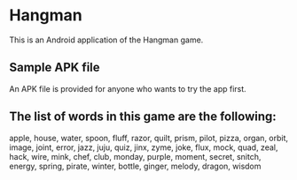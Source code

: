 # Hangman

This is an Android application of the Hangman game. 

## Sample APK file

An APK file is provided for anyone who wants to try the app first. 

## The list of words in this game are the following:

apple,
house,
water,
spoon,
fluff,
razor,
quilt,
prism,
pilot,
pizza,
organ,
orbit,
image,
joint,
error,
jazz,
juju,
quiz,
jinx,
zyme,
joke,
flux,
mock,
quad,
zeal,
hack,
wire,
mink,
chef,
club,
monday,
purple,
moment,
secret,
snitch,
energy,
spring,
pirate,
winter,
bottle,
ginger,
melody,
dragon,
wisdom
